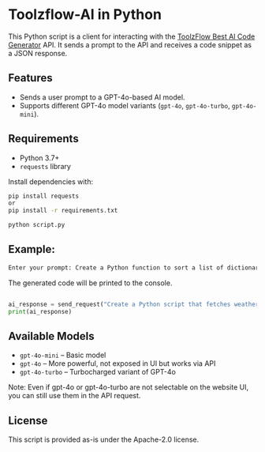 # Toolzflow-AI in Python

This Python script is a client for interacting with the [ToolzFlow Best AI Code Generator](https://best-ai-code-generator.toolzflow.app/) API. It sends a prompt to the API and receives a code snippet as a JSON response.

## Features

- Sends a user prompt to a GPT-4o-based AI model.
- Supports different GPT-4o model variants (`gpt-4o`, `gpt-4o-turbo`, `gpt-4o-mini`).

## Requirements

- Python 3.7+
- `requests` library

Install dependencies with:

```bash
pip install requests
or
pip install -r requirements.txt
```
```bash
python script.py
```
## Example:
```bash
Enter your prompt: Create a Python function to sort a list of dictionaries by a key
```

The generated code will be printed to the console.

```python

ai_response = send_request("Create a Python script that fetches weather data", model="gpt-4o")
print(ai_response)

```
## Available Models
- `gpt-4o-mini` – Basic model
- `gpt-4o` – More powerful, not exposed in UI but works via API
- `gpt-4o-turbo` – Turbocharged variant of GPT-4o

Note: Even if gpt-4o or gpt-4o-turbo are not selectable on the website UI, you can still use them in the API request.

## License
This script is provided as-is under the Apache-2.0 license.
